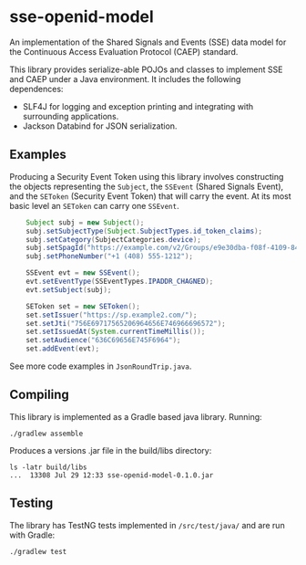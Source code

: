 # sse-openid-model

An implementation of the Shared Signals and Events (SSE) data model for the Continuous 
Access Evaluation Protocol (CAEP) standard.

This library provides serialize-able POJOs and classes to implement SSE and CAEP under
a Java environment. It includes the following dependences:

 - SLF4J for logging and exception printing and integrating with surrounding applications.
 - Jackson Databind for JSON serialization.
 
## Examples

Producing a Security Event Token using this library involves constructing the objects
representing the `Subject`, the `SSEvent` (Shared Signals Event), and the `SEToken` (Security 
Event Token) that will carry the event.  At its most basic level an `SEToken` can carry 
one `SSEvent`.  

```java
	Subject subj = new Subject();
	subj.setSubjectType(Subject.SubjectTypes.id_token_claims);
	subj.setCategory(SubjectCategories.device);
	subj.setSpagId("https://example.com/v2/Groups/e9e30dba-f08f-4109-8486-d5c6a331660a");
	subj.setPhoneNumber("+1 (408) 555-1212");

	SSEvent evt = new SSEvent();
	evt.setEventType(SSEventTypes.IPADDR_CHAGNED);
	evt.setSubject(subj);

	SEToken set = new SEToken();
	set.setIssuer("https://sp.example2.com/");
	set.setJti("756E69717565206964656E746966696572");
	set.setIssuedAt(System.currentTimeMillis());
	set.setAudience("636C69656E745F6964");
	set.addEvent(evt);
```

See more code examples in `JsonRoundTrip.java`.

## Compiling
 
 This library is implemented as a Gradle based java library.  Running:
 
	./gradlew assemble

Produces a versions .jar file in the build/libs directory:

	ls -latr build/libs
	...  13308 Jul 29 12:33 sse-openid-model-0.1.0.jar
	
## Testing 

The library has TestNG tests implemented in `/src/test/java/` and are run with Gradle:

	./gradlew test

